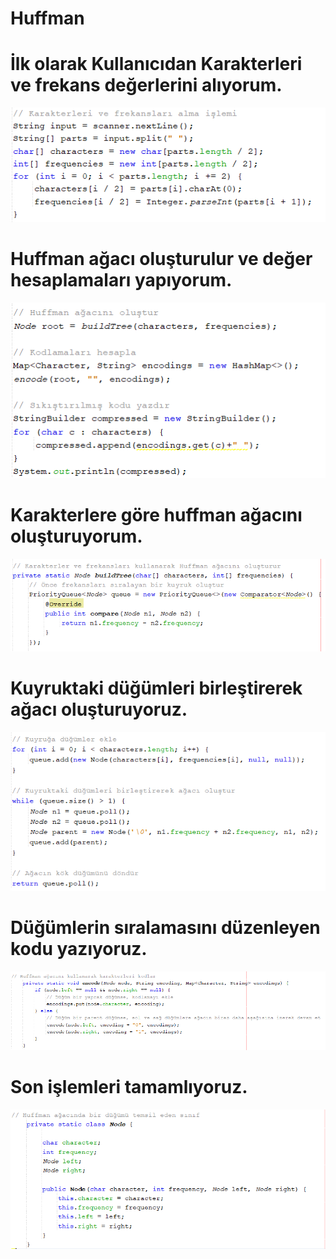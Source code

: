 # Huffman #

# İlk olarak Kullanıcıdan Karakterleri ve frekans değerlerini alıyorum.
<p align="center">
<img src="https://github.com/OnurCanberkYildirim/Huffman/blob/main/Huffman/src/Images/1.png" width="auto">
</p>

# Huffman ağacı oluşturulur ve değer hesaplamaları yapıyorum.

<p align="center">
<img src="https://github.com/OnurCanberkYildirim/Huffman/blob/main/Huffman/src/Images/2.png" width="auto">
</p>

# Karakterlere göre huffman ağacını oluşturuyorum. 

<p align="center">
<img src="https://github.com/OnurCanberkYildirim/Huffman/blob/main/Huffman/src/Images/3.png" width="auto">
</p>

# Kuyruktaki düğümleri birleştirerek ağacı oluşturuyoruz.

<p align="center">
<img src="https://github.com/OnurCanberkYildirim/Huffman/blob/main/Huffman/src/Images/4.png" width="auto">
</p>

# Düğümlerin sıralamasını düzenleyen kodu yazıyoruz.

<p align="center">
<img src="https://github.com/OnurCanberkYildirim/Huffman/blob/main/Huffman/src/Images/5.png" width="auto">
</p>

# Son işlemleri tamamlıyoruz.

<p align="center">
<img src="https://github.com/OnurCanberkYildirim/Huffman/blob/main/Huffman/src/Images/6.png" width="auto">
</p>
